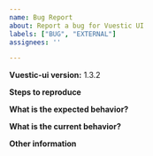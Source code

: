 ```yaml
---
name: Bug Report
about: Report a bug for Vuestic UI
labels: ["BUG", "EXTERNAL"]
assignees: ''

---
```


**Vuestic-ui version:** 1.3.2

**Steps to reproduce**

**What is the expected behavior?**

**What is the current behavior?**

**Other information**
